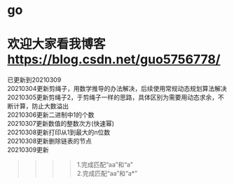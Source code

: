 # go
# 欢迎大家看我博客 https://blog.csdn.net/guo5756778/  
已更新到20210309  
20210304更新剪绳子，用数学推导的办法解决，后续使用常规动态规划算法解决  
20210305更新剪绳子2，于剪绳子一样的思路，具体区别为需要用动态求余，不断计算，防止大数溢出  
20210306更新二进制中1的个数  
20210307更新数值的整数次方(快速幂)  
20210308更新打印从1到最大的n位数  
20210308更新删除链表的节点  
20210309更新  
>>>>1.完成匹配“aa”和“a”  
>>>>2.完成匹配“aa”和“a*”